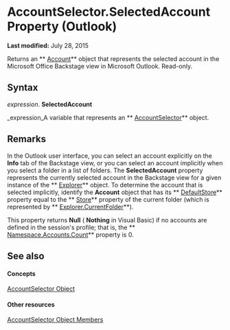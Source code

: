 
# AccountSelector.SelectedAccount Property (Outlook)

 **Last modified:** July 28, 2015

Returns an  ** [Account](f624438c-4e45-2822-18b6-bfe8074a33c0.md)** object that represents the selected account in the Microsoft Office Backstage view in Microsoft Outlook. Read-only.

## Syntax

 _expression_. **SelectedAccount**

 _expression_A variable that represents an  ** [AccountSelector](846f176e-5680-a214-7624-75f3a524c989.md)** object.


## Remarks

In the Outlook user interface, you can select an account explicitly on the  **Info** tab of the Backstage view, or you can select an account implicitly when you select a folder in a list of folders. The **SelectedAccount** property represents the currently selected account in the Backstage view for a given instance of the ** [Explorer](026591e5-049f-503a-4166-34e6dbc225fb.md)** object. To determine the account that is selected implicitly, identify the **Account** object that has its ** [DefaultStore](4080e227-bd76-3168-7bc7-93fe04023a3b.md)** property equal to the ** [Store](347d3031-01cf-a248-4abc-f749feb811a4.md)** property of the current folder (which is represented by ** [Explorer.CurrentFolder](75e7f120-28df-0c3b-ec05-bd880621141b.md)**). 

This property returns  **Null** ( **Nothing** in Visual Basic) if no accounts are defined in the session's profile; that is, the ** [Namespace.Accounts.Count](bb29c680-339d-0d92-2500-2116ce7054c2.md)** property is 0.


## See also


#### Concepts


 [AccountSelector Object](846f176e-5680-a214-7624-75f3a524c989.md)
#### Other resources


 [AccountSelector Object Members](cee14ad4-2d90-eef1-efb0-64b0fb8a912f.md)
